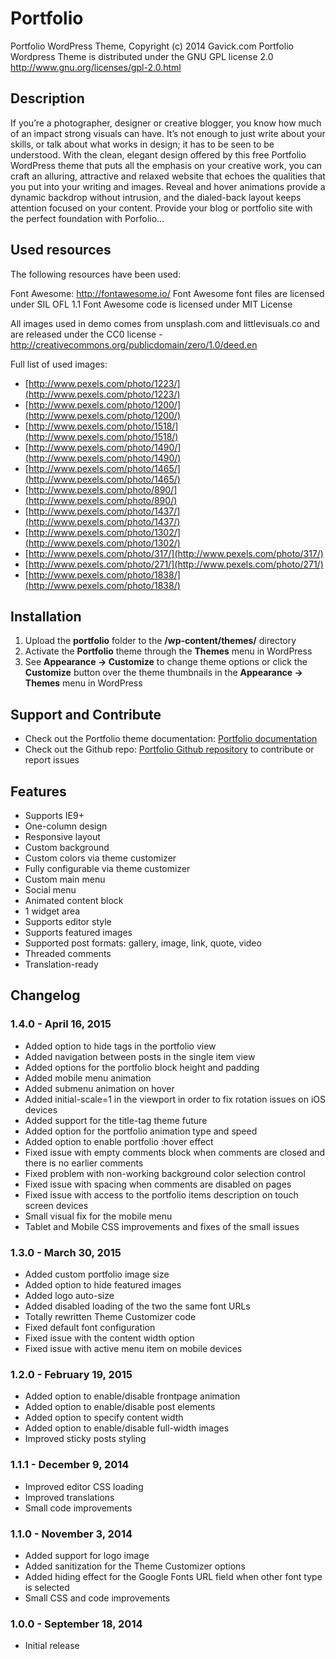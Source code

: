 # Portfolio

Portfolio WordPress Theme, Copyright (c) 2014 Gavick.com
Portfolio Wordpress Theme is distributed under the GNU GPL license 2.0
http://www.gnu.org/licenses/gpl-2.0.html

## Description

If you’re a photographer, designer or creative blogger, you know how much of an impact strong visuals can have. It’s not enough to just write about your skills, or talk about what works in design; it has to be seen to be understood. With the clean, elegant design offered by this free Portfolio WordPress theme that puts all the emphasis on your creative work, you can craft an alluring, attractive and relaxed website that echoes the qualities that you put into your writing and images. Reveal and hover animations provide a dynamic backdrop without intrusion, and the dialed-back layout keeps attention focused on your content. Provide your blog or portfolio site with the perfect foundation with Porfolio...

## Used resources

The following resources have been used:

Font Awesome: http://fontawesome.io/
Font Awesome font files are licensed under SIL OFL 1.1 
Font Awesome code is licensed under MIT License

All images used in demo comes from unsplash.com and littlevisuals.co and are released under the CC0 license - http://creativecommons.org/publicdomain/zero/1.0/deed.en

Full list of used images:

* [http://www.pexels.com/photo/1223/](http://www.pexels.com/photo/1223/)
* [http://www.pexels.com/photo/1200/](http://www.pexels.com/photo/1200/)
* [http://www.pexels.com/photo/1518/](http://www.pexels.com/photo/1518/)
* [http://www.pexels.com/photo/1490/](http://www.pexels.com/photo/1490/)
* [http://www.pexels.com/photo/1465/](http://www.pexels.com/photo/1465/)
* [http://www.pexels.com/photo/890/](http://www.pexels.com/photo/890/)
* [http://www.pexels.com/photo/1437/](http://www.pexels.com/photo/1437/)
* [http://www.pexels.com/photo/1302/](http://www.pexels.com/photo/1302/)
* [http://www.pexels.com/photo/317/](http://www.pexels.com/photo/317/)
* [http://www.pexels.com/photo/271/](http://www.pexels.com/photo/271/)
* [http://www.pexels.com/photo/1838/](http://www.pexels.com/photo/1838/)

## Installation

1. Upload the **portfolio** folder to the **/wp-content/themes/** directory
2. Activate the **Portfolio** theme through the **Themes** menu in WordPress
3. See **Appearance -> Customize** to change theme options or click the **Customize** button over the theme thumbnails in the **Appearance -> Themes** menu in WordPress

## Support and Contribute

* Check out the Portfolio theme documentation: [Portfolio documentation](http://www.gavick.com/documentation/wordpress-themes/wordpress-themes-configuration/portfolio-wordpress-theme-configuration/)
* Check out the Github repo: [Portfolio Github repository](https://github.com/GavickPro/Portfolio-Free-WordPress-Theme/) to contribute or report issues

## Features

* Supports IE9+
* One-column design
* Responsive layout
* Custom background
* Custom colors via theme customizer
* Fully configurable via theme customizer
* Custom main menu
* Social menu
* Animated content block
* 1 widget area
* Supports editor style
* Supports featured images
* Supported post formats: gallery, image, link, quote, video
* Threaded comments
* Translation-ready

## Changelog

### 1.4.0 - April 16, 2015

* Added option to hide tags in the portfolio view
* Added navigation between posts in the single item view
* Added options for the portfolio block height and padding
* Added mobile menu animation
* Added submenu animation on hover
* Added initial-scale=1 in the viewport in order to fix rotation issues on iOS devices
* Added support for the title-tag theme future
* Added option for the portfolio animation type and speed
* Added option to enable portfolio :hover effect
* Fixed issue with empty comments block when comments are closed and there is no earlier comments
* Fixed problem with non-working background color selection control
* Fixed issue with spacing when comments are disabled on pages
* Fixed issue with access to the portfolio items description on touch screen devices
* Small visual fix for the mobile menu
* Tablet and Mobile CSS improvements and fixes of the small issues

### 1.3.0 - March 30, 2015

* Added custom portfolio image size
* Added option to hide featured images
* Added logo auto-size
* Added disabled loading of the two the same font URLs
* Totally rewritten Theme Customizer code
* Fixed default font configuration
* Fixed issue with the content width option
* Fixed issue with active menu item on mobile devices

### 1.2.0 - February 19, 2015

* Added option to enable/disable frontpage animation
* Added option to enable/disable post elements
* Added option to specify content width
* Added option to enable/disable full-width images
* Improved sticky posts styling

### 1.1.1 - December 9, 2014

* Improved editor CSS loading
* Improved translations
* Small code improvements

### 1.1.0 - November 3, 2014

* Added support for logo image
* Added sanitization for the Theme Customizer options
* Added hiding effect for the Google Fonts URL field when other font type is selected 
* Small CSS and code improvements

### 1.0.0 - September 18, 2014

* Initial release
